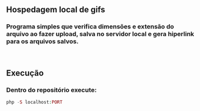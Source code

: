 ## Hospedagem local de gifs



### Programa simples que verifica dimensões e extensão do arquivo ao fazer upload, salva no servidor local e gera hiperlink para os arquivos salvos.

$~$
## Execução

### Dentro do repositório execute:
```php
php -S localhost:PORT
```

